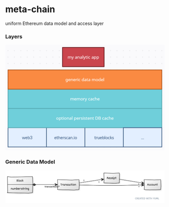 # meta-chain

uniform Ethereum data model and access layer



### Layers



![2022-03-25-02-05-13-image.png](./drawings/2022-03-25-02-05-13-image.png)

### Generic Data Model

![2022-03-25-02-06-16-image.png](./drawings/2022-03-25-02-06-16-image.png)
